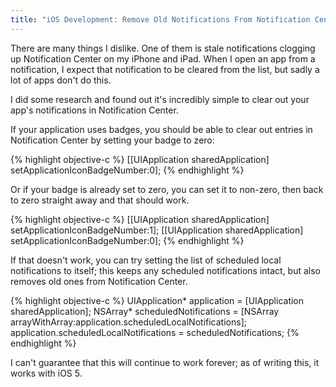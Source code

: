 ```yaml
---
title: "iOS Development: Remove Old Notifications From Notification Center"
---
```


There are many things I dislike. One of them is stale notifications clogging up Notification Center on my iPhone and iPad. When I open an app from a notification, I expect that notification to be cleared from the list, but sadly a lot of apps don't do this.

I did some research and found out it's incredibly simple to clear out your app's notifications in Notification Center.

If your application uses badges, you should be able to clear out entries in Notification Center by setting your badge to zero:

{% highlight objective-c %}
[[UIApplication sharedApplication] setApplicationIconBadgeNumber:0];
{% endhighlight %}

Or if your badge is already set to zero, you can set it to non-zero, then back to zero straight away and that should work.

{% highlight objective-c %}
[[UIApplication sharedApplication] setApplicationIconBadgeNumber:1];
[[UIApplication sharedApplication] setApplicationIconBadgeNumber:0];
{% endhighlight %}

If that doesn't work, you can try setting the list of scheduled local notifications to itself; this keeps any scheduled notifications intact, but also removes old ones from Notification Center.

{% highlight objective-c %}
UIApplication* application = [UIApplication sharedApplication];
NSArray* scheduledNotifications = [NSArray arrayWithArray:application.scheduledLocalNotifications];
application.scheduledLocalNotifications = scheduledNotifications;
{% endhighlight %}

I can't guarantee that this will continue to work forever; as of writing this, it works with iOS 5.
